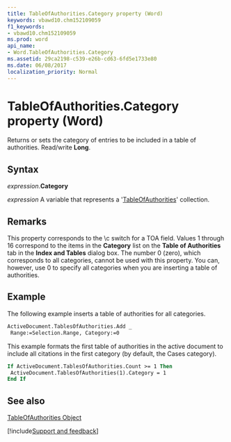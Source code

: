 ```yaml
---
title: TableOfAuthorities.Category property (Word)
keywords: vbawd10.chm152109059
f1_keywords:
- vbawd10.chm152109059
ms.prod: word
api_name:
- Word.TableOfAuthorities.Category
ms.assetid: 29ca2198-c539-e26b-cd63-6fd5e1733e80
ms.date: 06/08/2017
localization_priority: Normal
---
```



# TableOfAuthorities.Category property (Word)

Returns or sets the category of entries to be included in a table of authorities. Read/write  **Long**.


## Syntax

_expression_.**Category**

_expression_ A variable that represents a '[TableOfAuthorities](Word.TableOfAuthorities.md)' collection.


## Remarks

This property corresponds to the \c switch for a TOA field. Values 1 through 16 correspond to the items in the  **Category** list on the **Table of Authorities** tab in the **Index and Tables** dialog box. The number 0 (zero), which corresponds to all categories, cannot be used with this property. You can, however, use 0 to specify all categories when you are inserting a table of authorities.


## Example

 The following example inserts a table of authorities for all categories.


```vb
ActiveDocument.TablesOfAuthorities.Add _ 
 Range:=Selection.Range, Category:=0
```

This example formats the first table of authorities in the active document to include all citations in the first category (by default, the Cases category).




```vb
If ActiveDocument.TablesOfAuthorities.Count >= 1 Then 
 ActiveDocument.TablesOfAuthorities(1).Category = 1 
End If
```


## See also


[TableOfAuthorities Object](Word.TableOfAuthorities.md)

[!include[Support and feedback](~/includes/feedback-boilerplate.md)]